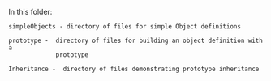 In this folder:

    simpleObjects - directory of files for simple Object definitions

    prototype -  directory of files for building an object definition with a
    	      	 prototype

    Inheritance -  directory of files demonstrating prototype inheritance